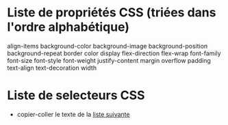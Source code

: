 # Liste de propriétés CSS (triées dans l'ordre alphabétique)

align-items
background-color
background-image
background-position
background-repeat
border
color
display
flex-direction
flex-wrap
font-family
font-size
font-style
font-weight
justify-content
margin
overflow
padding
text-align
text-decoration
width



# Liste de selecteurs CSS

- copier-coller le texte de la [liste suivante](https://www.pierre-giraud.com/liste-selecteurs-css-utilisation/)